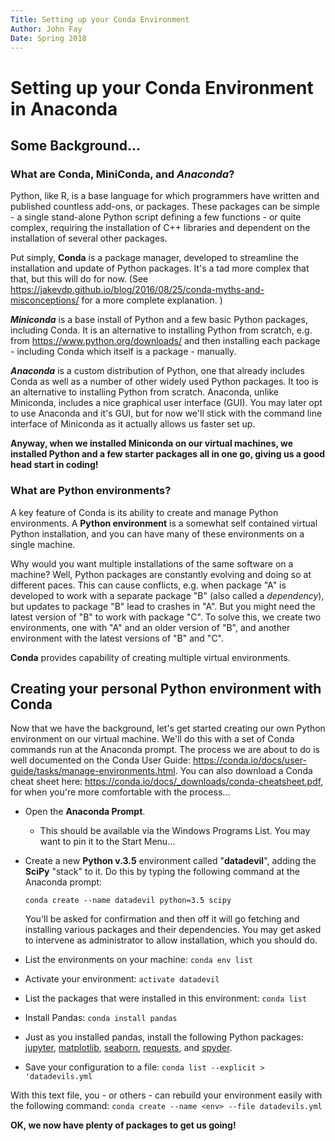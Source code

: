 ```yaml
---
Title: Setting up your Conda Environment
Author: John Fay
Date: Spring 2018
---
```


# Setting up your Conda Environment in Anaconda

## Some Background...

### What are Conda, MiniConda, and *Anaconda*?

Python, like R, is a base language for which programmers have written and published countless add-ons, or packages. These packages can be simple - a single stand-alone Python script defining a few functions - or quite complex, requiring the installation of C++ libraries and dependent on the installation of several other packages. 

Put simply, **Conda** is a package manager, developed to streamline the installation and update of Python packages. It's a tad more complex that that, but this will do for now. (See https://jakevdp.github.io/blog/2016/08/25/conda-myths-and-misconceptions/ for a more complete explanation. )

***Miniconda*** is a base install of Python and a few basic Python packages, including Conda. It is an alternative to installing Python from scratch, e.g. from https://www.python.org/downloads/ and then installing each package - including Conda which itself is a package - manually. 

***Anaconda*** is a custom distribution of Python, one that already includes Conda as well as a number of other widely used Python packages. It too is an alternative to installing Python from scratch. Anaconda, unlike Miniconda, includes a nice graphical user interface (GUI). You may later opt to use Anaconda and it's GUI, but for now we'll stick with the command line interface of Miniconda as it actually allows us faster set up.  

**Anyway, when we installed Miniconda on our virtual machines, we installed Python and a few starter packages all in one go, giving us a good head start in coding!**

### What are Python environments?

A key feature of Conda is its ability to create and manage Python environments. A **Python environment** is a somewhat self contained virtual Python installation, and you can have many of these environments on a single machine. 

Why would you want multiple installations of the same software on a machine? Well, Python packages are constantly evolving and doing so at different paces. This can cause conflicts, e.g. when package "A" is developed to work with a separate package "B" (also called a *dependency*), but updates to package "B" lead to crashes in "A". But you might need the latest version of "B" to work with package "C". To solve this, we create two environments, one with "A" and an older version of "B", and another environment with the latest versions of "B" and "C".  

**Conda** provides capability of creating multiple virtual environments.



## Creating your personal Python environment with Conda

Now that we have the background, let's get started creating our own Python environment on our virtual machine. We'll do this with a set of Conda commands run at the Anaconda prompt. The process we are about to do is well documented on the Conda User Guide: https://conda.io/docs/user-guide/tasks/manage-environments.html. You can also download a Conda cheat sheet here: https://conda.io/docs/_downloads/conda-cheatsheet.pdf, for when you're more comfortable with the process...

* Open the **Anaconda Prompt**.

  * This should be available via the Windows Programs List. You may want to pin it to the Start Menu...

* Create a new **Python v.3.5** environment called "**datadevil**", adding the **SciPy** "stack" to it. Do this by typing the following command at the Anaconda prompt:

  `conda create --name datadevil python=3.5 scipy`

  You'll be asked for confirmation and then off it will go fetching and installing various packages and their dependencies. You may get asked to intervene as administrator to allow installation, which you should do. 

* List the environments on your machine:
  `conda env list`

* Activate your environment:
  `activate datadevil`

* List the packages that were installed in this environment:
  `conda list`

* Install Pandas:
  `conda install pandas`

* Just as you installed pandas, install the following Python packages: <u>jupyter</u>, <u>matplotlib</u>, <u>seaborn</u>, <u>requests</u>, and <u>spyder</u>. 

* Save your configuration to a file:
  `conda list --explicit > 'datadevils.yml`

With this text file, you - or others - can rebuild your environment easily with the following command:
`conda create --name <env> --file datadevils.yml`



**OK, we now have plenty of packages to get us going!**